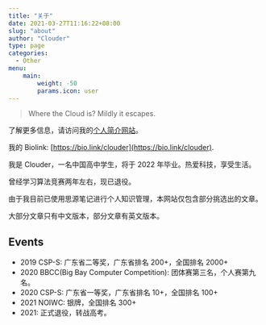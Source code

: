 ```yaml
---
title: "关于"
date: 2021-03-27T11:16:22+08:00
slug: "about"
author: "Clouder"
type: page
categories:
  - Other
menu:
    main:
        weight: -50
        params.icon: user
---
```


> Where the Cloud is? Mildly it escapes.

了解更多信息，请访问我的[个人简介网站](https://about.codein.icu/)。

我的 Biolink: [https://bio.link/clouder](https://bio.link/clouder).

我是 Clouder，一名中国高中学生，将于 2022 年毕业。热爱科技，享受生活。

曾经学习算法竞赛两年左右，现已退役。

由于我目前已使用思源笔记进行个人知识管理，本网站仅包含部分挑选出的文章。

大部分文章只有中文版本，部分文章有英文版本。

## Events

- 2019 CSP-S: 广东省二等奖，广东省排名 200+，全国排名 2000+
- 2020 BBCC(Big Bay Computer Competition): 团体赛第三名，个人赛第九名。
- 2020 CSP-S: 广东省一等奖，广东省排名 10+，全国排名 100+
- 2021 NOIWC: 银牌，全国排名 300+
- 2021: 正式退役，转战高考。

